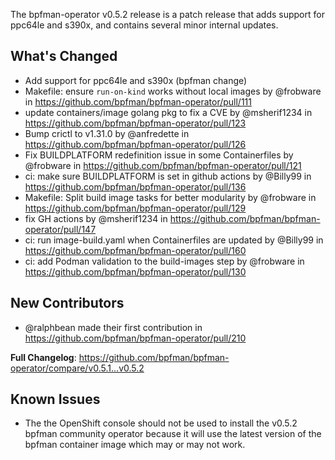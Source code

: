 The bpfman-operator v0.5.2 release is a patch release that adds support for
ppc64le and s390x, and contains several minor internal updates.

## What's Changed
* Add support for ppc64le and s390x (bpfman change)
* Makefile: ensure `run-on-kind` works without local images by @frobware in https://github.com/bpfman/bpfman-operator/pull/111
* update containers/image golang pkg to fix a CVE by @msherif1234 in https://github.com/bpfman/bpfman-operator/pull/123
* Bump crictl to v1.31.0 by @anfredette in https://github.com/bpfman/bpfman-operator/pull/126
* Fix BUILDPLATFORM redefinition issue in some Containerfiles by @frobware in https://github.com/bpfman/bpfman-operator/pull/121
* ci: make sure BUILDPLATFORM is set in github actions by @Billy99 in https://github.com/bpfman/bpfman-operator/pull/136
* Makefile: Split build image tasks for better modularity by @frobware in https://github.com/bpfman/bpfman-operator/pull/129
* fix GH actions by @msherif1234 in https://github.com/bpfman/bpfman-operator/pull/147
* ci: run image-build.yaml when Containerfiles are updated by @Billy99 in https://github.com/bpfman/bpfman-operator/pull/160
* ci: add Podman validation to the build-images step by @frobware in https://github.com/bpfman/bpfman-operator/pull/130

## New Contributors
* @ralphbean made their first contribution in https://github.com/bpfman/bpfman-operator/pull/210

**Full Changelog**: https://github.com/bpfman/bpfman-operator/compare/v0.5.1...v0.5.2

## Known Issues
* The the OpenShift console should not be used to install the v0.5.2 bpfman
  community operator because it will use the latest version of the bpfman
  container image which may or may not work. 
